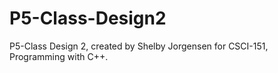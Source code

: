 # P5-Class-Design2
P5-Class Design 2, created by Shelby Jorgensen for CSCI-151, Programming with C++.
